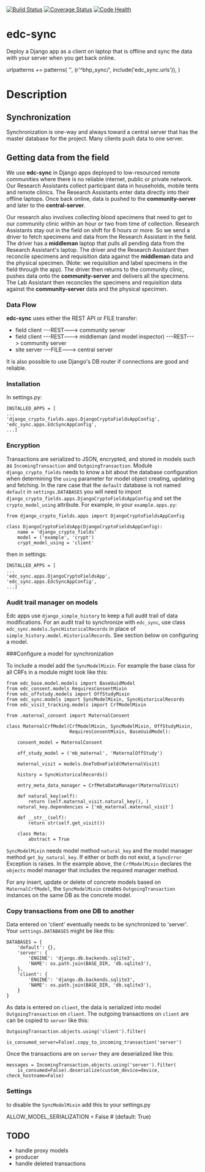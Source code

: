 [![Build Status](https://travis-ci.org/botswana-harvard/edc-sync.svg?branch=develop)](https://travis-ci.org/botswana-harvard/edc-sync)
[![Coverage Status](https://coveralls.io/repos/botswana-harvard/edc-sync/badge.svg?branch=develop)](https://coveralls.io/r/botswana-harvard/edc-sync?branch=develop)
[![Code Health](https://landscape.io/github/botswana-harvard/edc-sync/develop/landscape.svg?style=flat)](https://landscape.io/github/botswana-harvard/edc-sync/develop)

# edc-sync

Deploy a Django app as a client on laptop that is offline and sync the data with your server when you get back online.


urlpatterns += patterns(
    '',
    (r'^bhp_sync/', include('edc_sync.urls')),
)


Description
===========

Synchronization
---------------
Synchronization is one-way and always toward a central server that has the master database for the project. Many clients push data to one server. 

Getting data from the field
---------------------------
We use __edc-sync__ in Django apps deployed to low-resourced remote communities where there is no reliable internet, public or private network. Our Research Assistants collect participant data in households, mobile tents and remote clinics. The Research Assistants enter data directly into their offline laptops. Once back online, data is pushed to the __community-server__ and later to the __central-server__. 

Our research also involves collecting blood specimens that need to get to our community clinic within an hour or two from time of collection. Research Assistants stay out in the field on shift for 6 hours or more. So we send a driver to fetch specimens and data from the Research Assistant in the field. The driver has a __middleman__ laptop that pulls all pending data from the Research Assistant's laptop. The driver and the Research Assistant then reconcile specimens and requisition data against the __middleman__ data and the physical specimen. (Note: we requisition and label specimens in the field through the app). The driver then returns to the community clinic, pushes data onto the __community-server__ and delivers all the specimens. The Lab Assistant then reconciles the specimens and requisition data against the __community-server__ data and the physical specimen.

### Data Flow

__edc-sync__ uses either the REST API or FILE transfer:
- field client ---REST---> community server
- field client ---REST---> middleman (and model inspector) ---REST---> community server
- site server ---FILE---> central server

It is also possible to use Django's DB router if connections are good and reliable.


### Installation

In settings.py:

    INSTALLED_APPS = [
    ...
    'django_crypto_fields.apps.DjangoCryptoFieldsAppConfig',
    'edc_sync.apps.EdcSyncAppConfig',
    ...]

### Encryption
Transactions are serialized to JSON, encrypted, and stored in models such as `IncomingTransaction` and `OutgoingTransaction`. Module `django_crypto_fields` needs to know a bit about the database configuration when determining the `using` parameter for model object creating, updating and fetching. In the rare case that the `default` database is not named `default` in `settings.DATABASES` you will need to import `django_crypto_fields.apps.DjangoCryptoFieldsAppConfig` and set the `crypto_model_using` attribute. For example, in your `example.apps.py`: 

    from django_crypto_fields.apps import DjangoCryptoFieldsAppConfig

    class DjangoCryptoFieldsApp(DjangoCryptoFieldsAppConfig):
        name = 'django_crypto_fields'
        model = ('example', 'crypt')
        crypt_model_using = 'client'

then in settings:

    INSTALLED_APPS = [
    ...
    'edc_sync.apps.DjangoCryptoFieldsApp',
    'edc_sync.apps.EdcSyncAppConfig',
    ...]
 

### Audit trail manager on models
Edc apps use `django_simple_history` to keep a full audit trail of data modifications. For an audit trail to synchronize with `edc_sync`, use class `edc_sync.models.SyncHistoricalRecords` in place of `simple_history.model.HistoricalRecords`. See section below on configuring a model. 

###Configure a model for synchronization

To include a model add the `SyncModelMixin`. For example the base class for all CRFs in a module might look like this:

    from edc_base.model.models import BaseUuidModel
    from edc_consent.models RequiresConsentMixin
    from edc_offstudy.models import OffStudyMixin
    from edc_sync.models import SyncModelMixin, SyncHistoricalRecords
    from edc_visit_tracking.models import CrfModelMixin
    
    from .maternal_consent import MaternalConsent

    class MaternalCrfModel(CrfModelMixin, SyncModelMixin, OffStudyMixin,
                           RequiresConsentMixin, BaseUuidModel):
    
        consent_model = MaternalConsent
    
        off_study_model = ('mb_maternal', 'MaternalOffStudy')
    
        maternal_visit = models.OneToOneField(MaternalVisit)
    
        history = SyncHistoricalRecords()
    
        entry_meta_data_manager = CrfMetaDataManager(MaternalVisit)
    
        def natural_key(self):
            return (self.maternal_visit.natural_key(), )
        natural_key.dependencies = ['mb_maternal.maternal_visit']
    
        def __str__(self):
            return str(self.get_visit())
    
        class Meta:
            abstract = True

        
`SyncModelMixin` needs model method `natural_key` and the model manager method `get_by_natural_key`. If either or both do not exist, a `SyncError` Exception is raises. In the example above, the `CrfModelMixin` declares the `objects` model manager that includes the required manager method.

For any insert, update or delete of concrete models based on `MaternalCrfModel`, the `SyncModelMixin` creates `OutgoingTransaction` instances on the same DB as the concrete model.

### Copy transactions from one DB to another

Data entered on 'client' eventually needs to be synchronized to 'server'. Your `settings.DATABASES` might be like this:
    
    DATABASES = {
        'default': {},
        'server': {
            'ENGINE': 'django.db.backends.sqlite3',
            'NAME': os.path.join(BASE_DIR, 'db.sqlite3'),
        },
        'client': {
            'ENGINE': 'django.db.backends.sqlite3',
            'NAME': os.path.join(BASE_DIR, 'db.sqlite3'),
        }
    }
      
As data is entered on `client`, the data is serialized into model `OutgoingTransaction` on `client`. The outgoing transactions on `client` are can be copied to `server` like this:

    OutgoingTransaction.objects.using('client').filter(
            is_consumed_server=False).copy_to_incoming_transaction('server') 

Once the transactions are on `server` they are deserialized like this:

    messages = IncomingTransaction.objects.using('server').filter(
        is_consumed=False).deserialize(custom_device=device, check_hostname=False)

### Settings

to disable the `SyncModelMixin` add this to your settings.py

ALLOW_MODEL_SERIALIZATION = False  # (default: True)


## TODO

* handle proxy models
* producer
* handle deleted transactions
